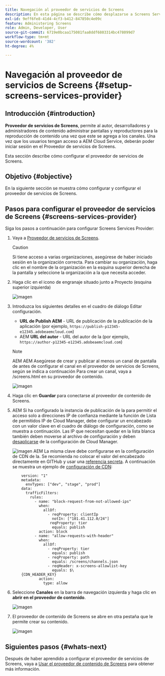 ```yaml
---
title: Navegación al proveedor de servicios de Screens
description: En esta página se describe cómo desplazarse a Screens Services Provider.
exl-id: 9eff6fe8-41d4-4cf3-b412-847850c4e09c
feature: Administering Screens
role: Admin, Developer, User
source-git-commit: 6719e0bcaa175081faa8ddf6803314bc478099d7
workflow-type: tm+mt
source-wordcount: '382'
ht-degree: 4%

---
```


# Navegación al proveedor de servicios de Screens {#setup-screens-services-provider}

## Introducción {#introduction}

**Proveedor de servicios de Screens**, permite al autor, desarrolladores y administradores de contenido administrar pantallas y reproductores para la reproducción de contenido una vez que este se agrega a los canales. Una vez que los usuarios tengan acceso a AEM Cloud Service, deberán poder iniciar sesión en el Proveedor de servicios de Screens.

Esta sección describe cómo configurar el proveedor de servicios de Screens.


## Objetivo {#objective}

En la siguiente sección se muestra cómo configurar y configurar el proveedor de servicios de Screens.

## Pasos para configurar el proveedor de servicios de Screens {#screens-services-provider}

Siga los pasos a continuación para configurar Screens Services Provider:

1. Vaya a [Proveedor de servicios de Screens](https://experience.adobe.com/screens).

   >[!CAUTION]
   >Si tiene acceso a varias organizaciones, asegúrese de haber iniciado sesión en la organización correcta. Para cambiar su organización, haga clic en el nombre de la organización en la esquina superior derecha de la pantalla y seleccione la organización a la que necesita acceder.

1. Haga clic en el icono de engranaje situado junto a Proyecto (esquina superior izquierda)

   ![imagen](/help/screens-cloud/assets/configure/configure-screens0.png)

1. Introduzca los siguientes detalles en el cuadro de diálogo Editar configuración.
   * **URL de Publish AEM** - URL de publicación de la publicación de la aplicación (por ejemplo, `https://publish-p12345-e12345.adobeaemcloud.com`)
   * AEM **URL del autor** - URL del autor de la (por ejemplo, `https://author-p12345-e12345.adobeaemcloud.com`)

   >[!NOTE]
   >AEM AEM Asegúrese de crear y publicar al menos un canal de pantalla de antes de configurar el canal en el proveedor de servicios de Screens, según se indica a continuación Para crear un canal, vaya a /screens.html en su proveedor de contenido.

   ![imagen](/help/screens-cloud/assets/configure/configure-screens4.png)

1. Haga clic en **Guardar** para conectarse al proveedor de contenido de Screens.

1. AEM Si ha configurado la instancia de publicación de la para permitir el acceso solo a direcciones IP de confianza mediante la función de Lista de permitidos IP de Cloud Manager, debe configurar un encabezado con un valor clave en el cuadro de diálogo de configuración, como se muestra a continuación.
Las IP que necesitan quedar en la lista blanca también deben moverse al archivo de configuración y deben [desaplicarse](https://experienceleague.adobe.com/es/docs/experience-manager-cloud-service/content/implementing/using-cloud-manager/ip-allow-lists/apply-allow-list) de la configuración de Cloud Manager.

   ![imagen](/help/screens-cloud/assets/configure/configure-screens20b.png)
AEM La misma clave debe configurarse en la configuración de CDN de la.  Se recomienda no colocar el valor del encabezado directamente en GITHub y usar una [referencia secreta](https://experienceleague.adobe.com/es/docs/experience-manager-cloud-service/content/implementing/content-delivery/cdn-credentials-authentication#rotating-secrets).
A continuación se muestra un ejemplo de [configuración de CDN](https://experienceleague.adobe.com/es/docs/experience-manager-cloud-service/content/security/traffic-filter-rules-including-waf):

   ```kind: "CDN"
       version: "1"
       metadata:
         envTypes: ["dev", "stage", "prod"]
       data:
         trafficFilters:
           rules:
             - name: "block-request-from-not-allowed-ips"
               when:
                 allOf:
                   - reqProperty: clientIp
                     notIn: ["101.41.112.0/24"]
                    reqProperty: tier
                     equals: publish
               action: block
             - name: "allow-requests-with-header"
               when:
                 allOf:
                   - reqProperty: tier
                     equals: publish
                   - reqProperty: path
                     equals: /screens/channels.json
                   - reqHeader: x-screens-allowlist-key
                     equals: $\
       {CDN_HEADER_KEY}
               action:
                 type: allow
   ```

1. Seleccione **Canales** en la barra de navegación izquierda y haga clic en **abrir en el proveedor de contenido**.

   ![imagen](/help/screens-cloud/assets/configure/configure-screens1.png)

1. El proveedor de contenido de Screens se abre en otra pestaña que le permite crear su contenido.

   ![imagen](/help/screens-cloud/assets/configure/configure-screens2.png)





## Siguientes pasos {#whats-next}

Después de haber aprendido a configurar el proveedor de servicios de Screens, vaya a [Usar el proveedor de contenido de Screens](https://experienceleague.adobe.com/docs/experience-manager-cloud-service/content/screens-as-cloud-service/configure-screens-cloud/using-screens-content-provider.html?lang=es#screens-content-provider) para obtener más información.
